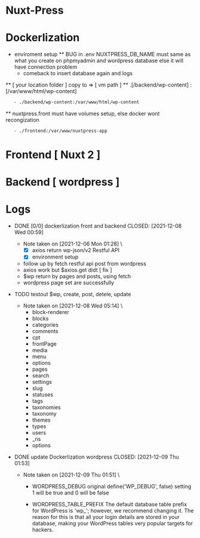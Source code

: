 # Nuxt-Press

# Dockerlization
* enviroment setup
** BUG in .env NUXTPRESS_DB_NAME must same as what you create on phpmyadmin and wordpress database else it will have connection problem
   * comeback to insert database again and logs

** [ your location folder ] copy to => [ vm path ]
** .[/backend/wp-content] : [/var/www/html/wp-content]

   ```bash
      - ./backend/wp-content:/var/www/html/wp-content
   ```

** nuxtpress.front must have volumes setup, else docker wont recongization
   ```bash
      - ./frontend:/var/www/nuxtpress-app
   ```

# Frontend [ Nuxt 2 ]

# Backend [ wordpress ]

# Logs
* DONE [0/0] dockerlization front and backend
  CLOSED: [2021-12-08 Wed 00:59]
  - Note taken on [2021-12-06 Mon 01:28] \\
    - [X] axios return wp-json/v2 Restful API
    - [X] environment setup
  - follow up by fetch restful api post from wordpress
  - axios work but $axios.get didt [ fix ]
  - $wp return by pages and posts, using fetch
  - wordpress page set are successfully

* TODO testout $wp, create, post, detele, update
  - Note taken on [2021-12-08 Wed 05:14] \\
    - block-renderer
    - blocks
    - categories
    - comments
    - cpt
    - frontPage
    - media
    - menu
    - options
    - pages
    - search
    - settings
    - slug
    - statuses
    - tags
    - taxonomies
    - taxonomy
    - themes
    - types
    - users
    - _ns
    - options

* DONE update Dockerlization wordpress
  CLOSED: [2021-12-09 Thu 01:53]
  - Note taken on [2021-12-09 Thu 01:51] \\
    - WORDPRESS_DEBUG
      original define('WP_DEBUG', false)
      setting 1 will be true and 0 will be false

    - WORDPRESS_TABLE_PREFIX
      The default database table prefix for WordPress is 'wp_'; however, we recommend changing it. The reason for this is that all your login details are stored in your database, making your WordPress tables very popular targets for hackers.
